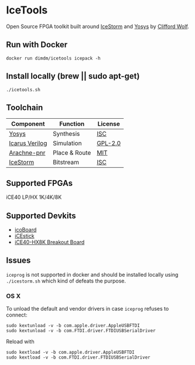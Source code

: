 # IceTools

Open Source FPGA toolkit built around [IceStorm](http://www.clifford.at/icestorm/) and [Yosys](http://www.clifford.at/yosys/) by [Clifford Wolf](http://www.clifford.at/).

## Run with Docker

```
docker run dimdm/icetools icepack -h
```

## Install locally (brew || sudo apt-get)

```
./icetools.sh
```

## Toolchain

| Component                                           | Function      | License                                            |
|-----------------------------------------------------|---------------|----------------------------------------------------|
| [Yosys](http://www.clifford.at/yosys/)              | Synthesis     | [ISC](https://opensource.org/licenses/ISC)         |
| [Icarus Verilog](http://iverilog.icarus.com/)       | Simulation    | [GPL-2.0](https://opensource.org/licenses/GPL-2.0) |
| [Arachne-pnr](https://github.com/cseed/arachne-pnr) | Place & Route | [MIT](https://opensource.org/licenses/MIT)         |
| [IceStorm](http://www.clifford.at/icestorm/)        | Bitstream     | [ISC](https://opensource.org/licenses/ISC)         |

## Supported FPGAs

iCE40 LP/HX 1K/4K/8K

## Supported Devkits

- [icoBoard](https://shop.trenz-electronic.de/en/TE0887-02M-icoBoard-Version-1.1-with-8-MBit-SRAM)
- [iCEstick](http://www.latticesemi.com/icestick)
- [iCE40-HX8K Breakout Board](http://www.latticesemi.com/Products/DevelopmentBoardsAndKits/iCE40HX8KBreakoutBoard.aspx)

## Issues

`iceprog` is not supported in docker and should be installed locally using `./icestorm.sh` which kind of defeats the purpose.

### OS X

To unload the default and vendor drivers in case `iceprog` refuses to connect:
```
sudo kextunload -v -b com.apple.driver.AppleUSBFTDI
sudo kextunload -v -b com.FTDI.driver.FTDIUSBSerialDriver
```

Reload with
```
sudo kextload -v -b com.apple.driver.AppleUSBFTDI
sudo kextload -v -b com.FTDI.driver.FTDIUSBSerialDriver
```
